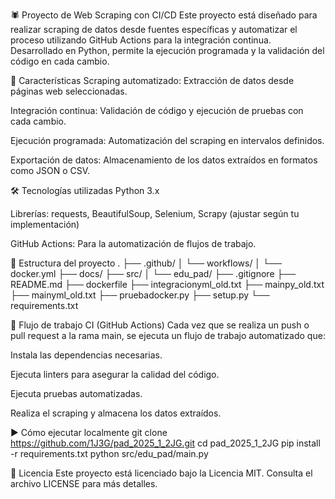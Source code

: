 🕷️ Proyecto de Web Scraping con CI/CD
Este proyecto está diseñado para realizar scraping de datos desde fuentes específicas y automatizar el proceso utilizando GitHub Actions para la integración continua. Desarrollado en Python, permite la ejecución programada y la validación del código en cada cambio.

🚀 Características
Scraping automatizado: Extracción de datos desde páginas web seleccionadas.

Integración continua: Validación de código y ejecución de pruebas con cada cambio.

Ejecución programada: Automatización del scraping en intervalos definidos.

Exportación de datos: Almacenamiento de los datos extraídos en formatos como JSON o CSV.

🛠️ Tecnologías utilizadas
Python 3.x

Librerías: requests, BeautifulSoup, Selenium, Scrapy (ajustar según tu implementación)

GitHub Actions: Para la automatización de flujos de trabajo.

📁 Estructura del proyecto
.
├── .github/
│   └── workflows/
│       └── docker.yml
├── docs/
├── src/
│   └── edu_pad/
├── .gitignore
├── README.md
├── dockerfile
├── integracionyml_old.txt
├── mainpy_old.txt
├── mainyml_old.txt
├── pruebadocker.py
├── setup.py
└── requirements.txt

🔄 Flujo de trabajo CI (GitHub Actions)
Cada vez que se realiza un push o pull request a la rama main, se ejecuta un flujo de trabajo automatizado que:

Instala las dependencias necesarias.

Ejecuta linters para asegurar la calidad del código.

Ejecuta pruebas automatizadas.

Realiza el scraping y almacena los datos extraídos.

▶️ Cómo ejecutar localmente
git clone https://github.com/1J3G/pad_2025_1_2JG.git
cd pad_2025_1_2JG
pip install -r requirements.txt
python src/edu_pad/main.py

📄 Licencia
Este proyecto está licenciado bajo la Licencia MIT. Consulta el archivo LICENSE para más detalles.

